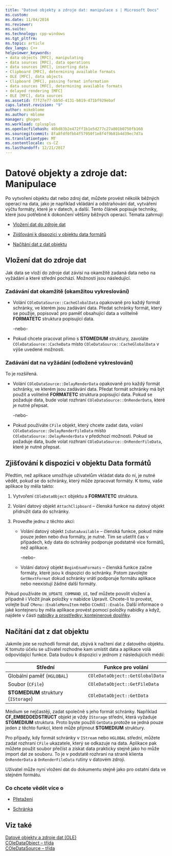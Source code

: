 ```yaml
---
title: "Datové objekty a zdroje dat: manipulace s | Microsoft Docs"
ms.custom: 
ms.date: 11/04/2016
ms.reviewer: 
ms.suite: 
ms.technology: cpp-windows
ms.tgt_pltfrm: 
ms.topic: article
dev_langs: C++
helpviewer_keywords:
- data objects [MFC], manipulating
- data sources [MFC], data operations
- data sources [MFC], inserting data
- Clipboard [MFC], determining available formats
- OLE [MFC], data objects
- Clipboard [MFC], passing format information
- data sources [MFC], determining available formats
- delayed rendering [MFC]
- OLE [MFC], data sources
ms.assetid: f7f27e77-bb5d-4131-b819-d71bf929ebaf
caps.latest.revision: "9"
author: mikeblome
ms.author: mblome
manager: ghogen
ms.workload: cplusplus
ms.openlocfilehash: 40bd83b2e472ff1b1e5d277c27a801b0750fb160
ms.sourcegitcommit: 8fa8fdf0fbb4f57950f1e8f4f9b81b4d39ec7d7a
ms.translationtype: MT
ms.contentlocale: cs-CZ
ms.lasthandoff: 12/21/2017
---
```

# <a name="data-objects-and-data-sources-manipulation"></a>Datové objekty a zdroje dat: Manipulace
Po vytvoření objektu dat nebo zdroj dat, můžete provést několik běžných operací na data, jako je například vkládání a odstraňování dat, vytváření výčtu formáty, které je v datech, a další. Tento článek popisuje techniky, které jsou potřebné k dokončení většiny běžných operací. Témata zahrnují:  
  
-   [Vložení dat do zdroje dat](#_core_inserting_data_into_a_data_source)  
  
-   [Zjišťování k dispozici v objektu data formátů](#_core_determining_the_formats_available_in_a_data_object)  
  
-   [Načítání dat z dat objektu](#_core_retrieving_data_from_a_data_object)  
  
##  <a name="_core_inserting_data_into_a_data_source"></a>Vložení dat do zdroje dat  
 Jak data se vloží do zdroje dat závisí na okamžitě zadaná data nebo na vyžádání a které střední pochází. Možnosti jsou následující.  
  
### <a name="supplying-data-immediately-immediate-rendering"></a>Zadávání dat okamžitě (okamžitou vykreslování)  
  
-   Volání `COleDataSource::CacheGlobalData` opakovaně pro každý formát schránky, ve kterém jsou zadávání data. Předat schránky formát, který se použije, popisovač pro paměť obsahující data a volitelně **FORMATETC** struktura popisující data.  
  
     -nebo-  
  
-   Pokud chcete pracovat přímo s **STGMEDIUM** struktury, zavoláte `COleDataSource::CacheData` místo `COleDataSource::CacheGlobalData` v výše uvedené možnosti.  
  
### <a name="supplying-data-on-demand-delayed-rendering"></a>Zadávání dat na vyžádání (odložené vykreslování)  
 To je rozšířená.  
  
-   Volání `COleDataSource::DelayRenderData` opakovaně pro každý formát schránky, ve kterém jsou zadávání data. Předat formát schránky má být použit a volitelně **FORMATETC** struktura popisující data. Pokud se požaduje data, bude volat rozhraní `COleDataSource::OnRenderData`, které je nutné přepsat.  
  
     -nebo-  
  
-   Pokud používáte `CFile` objekt, který chcete zadat data, volání `COleDataSource::DelayRenderFileData` místo `COleDataSource::DelayRenderData` v předchozí možnosti. Pokud se požaduje data, bude volat rozhraní `COleDataSource::OnRenderFileData`, které je nutné přepsat.  
  
##  <a name="_core_determining_the_formats_available_in_a_data_object"></a>Zjišťování k dispozici v objektu Data formátů  
 Předtím, než aplikace umožňuje uživatelům vkládat data do ní, je nutné vědět, pokud se do schránky, který může zpracovat formáty. K tomu, vaše aplikace by měla takto:  
  
1.  Vytvoření `COleDataObject` objektu a **FORMATETC** struktura.  
  
2.  Volání datový objekt `AttachClipboard` – členská funkce na datový objekt přidružit data do schránky.  
  
3.  Proveďte jednu z těchto akcí:  
  
    -   Volání datový objekt `IsDataAvailable` – členská funkce, pokud máte pouze jeden nebo dva formáty, je nutné. Tím se ušetřit čas v případech, kdy data do schránky podporuje podstatně více formátů, než aplikace.  
  
         -nebo-  
  
    -   Volání datový objekt `BeginEnumFormats` – členská funkce začne formáty, které jsou k dispozici do schránky. Potom zavolejte `GetNextFormat` dokud schránky vrátí podporuje formátu aplikace nebo neexistují žádné další formáty.  
  
 Pokud používáte `ON_UPDATE_COMMAND_UI`, teď můžete povolit vložení a případně i Vložit jinak položky v nabídce Upravit. Chcete-li to provést, volejte buď `CMenu::EnableMenuItem` nebo `CCmdUI::Enable`. Další informace o jaké kontejneru by měla aplikace provést pomocí položky nabídky a když, najdete v části [nabídky a prostředky: kontejnerové doplňky](../mfc/menus-and-resources-container-additions.md).  
  
##  <a name="_core_retrieving_data_from_a_data_object"></a>Načítání dat z dat objektu  
 Jakmile jste se rozhodli formát dat, zbývá k načtení dat z datového objektu. K tomuto účelu se uživatel rozhodne kam umístit data a aplikace volá odpovídající funkce. Data budou k dispozici v jednom z následujících médií:  
  
|Střední|Funkce pro volání|  
|------------|----------------------|  
|Globální paměť (`HGLOBAL`)|`COleDataObject::GetGlobalData`|  
|Soubor (`CFile`)|`COleDataObject::GetFileData`|  
|**STGMEDIUM** struktury (`IStorage`)|`COleDataObject::GetData`|  
  
 Médium se nejčastěji, zadat společně s jeho formát schránky. Například **CF_EMBEDDEDSTRUCT** objekt je vždy `IStorage` střední, která vyžaduje **STGMEDIUM** struktura. Proto byste použili `GetData` protože se jedná pouze jeden z těchto funkcí, které může přijmout **STGMEDIUM** struktury.  
  
 Pro případy, kdy formát schránky v `IStream` nebo `HGLOBAL` střední, můžete zadat rozhraní `CFile` ukazatele, který se odkazuje na data. Aplikace pak můžete použít soubor přečíst a získat data prakticky stejně jako ho může import dat ze souboru. To je v podstatě rozhraní na straně klienta `OnRenderData` a `OnRenderFileData` rutiny v datovém zdroji.  
  
 Uživatel může nyní vložení dat do dokumentu stejně jako pro ostatní data ve stejném formátu.  
  
### <a name="what-do-you-want-to-know-more-about"></a>Co chcete vědět více o  
  
-   [Přetažení](../mfc/drag-and-drop-ole.md)  
  
-   [Schránka](../mfc/clipboard.md)  
  
## <a name="see-also"></a>Viz také  
 [Datové objekty a zdroje dat (OLE)](../mfc/data-objects-and-data-sources-ole.md)   
 [COleDataObject – třída](../mfc/reference/coledataobject-class.md)   
 [COleDataSource – třída](../mfc/reference/coledatasource-class.md)
